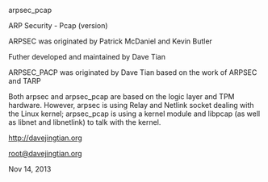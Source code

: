 arpsec_pcap

ARP Security - Pcap (version)

ARPSEC was originated by Patrick McDaniel and Kevin Butler

Futher developed and maintained by Dave Tian

ARPSEC_PACP was originated by Dave Tian based on the work of ARPSEC and TARP

Both arpsec and arpsec_pcap are based on the logic layer and TPM hardware. However, arpsec is using Relay and Netlink socket dealing with the Linux kernel; arpsec_pcap is using a kernel module and libpcap (as well as libnet and libnetlink) to talk with the kernel.

http://davejingtian.org

root@davejingtian.org

Nov 14, 2013
